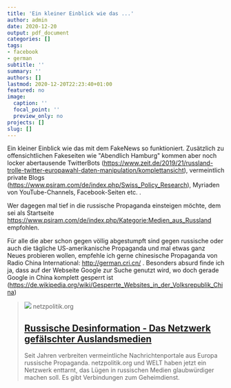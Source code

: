 ```yaml
---
title: 'Ein kleiner Einblick wie das ...'
author: admin
date: 2020-12-20
output: pdf_document
categories: []
tags:
- facebook
- german
subtitle: ''
summary: ''
authors: []
lastmod: 2020-12-20T22:23:40+01:00
featured: no
image:
  caption: ''
  focal_point: ''
  preview_only: no
projects: []
slug: []
---
```

Ein kleiner Einblick wie das mit dem FakeNews so funktioniert. Zusätzlich zu offensichtlichen Fakeseiten wie "Abendlich Hamburg" kommen aber noch locker abertausende TwitterBots (https://www.zeit.de/2019/21/russland-trolle-twitter-europawahl-daten-manipulation/komplettansicht), vermeintlich private Blogs (https://www.psiram.com/de/index.php/Swiss_Policy_Research), Myriaden von YouTube-Channels, Facebook-Seiten etc. . 

Wer dagegen mal tief in die russische Propaganda einsteigen möchte, dem sei als Startseite https://www.psiram.com/de/index.php/Kategorie:Medien_aus_Russland
empfohlen. 

Für alle die aber schon gegen völlig abgestumpft sind gegen russische oder auch die tägliche US-amerikanische Propaganda und mal etwas ganz Neues probieren wollen, empfehle ich gerne chinesische Propaganda von Radio China International: http://german.cri.cn/ . Besonders absurd finde ich ja, dass auf der Webseite Google zur Suche genutzt wird, wo doch gerade Google in China komplett gesperrt ist (https://de.wikipedia.org/wiki/Gesperrte_Websites_in_der_Volksrepublik_China)
> [![](https://cdn.netzpolitik.org/wp-upload/2020/12/putin.jpg)](https://netzpolitik.org/2020/russische-desinformation-das-netzwerk-gefaelschter-auslandsmedien/)
> netzpolitik.org
> ## [Russische Desinformation - Das Netzwerk gefälschter Auslandsmedien](https://netzpolitik.org/2020/russische-desinformation-das-netzwerk-gefaelschter-auslandsmedien/)
>
>Seit Jahren verbreiten vermeintliche Nachrichtenportale aus Europa russische Propaganda. netzpolitik.org und WELT haben jetzt ein Netzwerk enttarnt, das Lügen in russischen Medien glaubwürdiger machen soll. Es gibt Verbindungen zum Geheimdienst.

